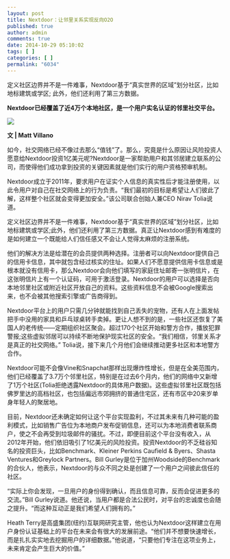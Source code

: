 ```yaml
---
layout: post
title: Nextdoor：让邻里关系实现反向O2O
published: true
author: admin
comments: true
date: 2014-10-29 05:10:02
tags: [ ]
categories: [ ]
permalink: "6034"
---
```

定义社区边界并不是一件难事，Nextdoor基于“真实世界的区域”划分社区，比如地标建筑或学区; 此外，他们还利用了第三方数据。

**Nextdoor已经覆盖了近4万个本地社区，是一个用户实名认证的邻里社交平台。**

![][1]

**文 | Matt Villano**

如今，社交网络已经不像过去那么“值钱”了。那么，究竟是什么原因让风险投资人愿意给Nextdoor投资1亿美元呢?Nextdoor是一家帮助用户和其邻居建立联系的公司，而使得他们成功拿到投资的关键因素就是他们实行的用户资格预审机制。

Nextdoor成立于2011年，要求用户在证实个人信息的真实性后才能注册使用，以此令用户对自己在社交网络上的行为负责。“我们最初的目标是希望让人们彼此了解，这样整个社区就会变得更加安全。”该公司联合创始人兼CEO Nirav Tolia说道。

定义社区边界并不是一件难事，Nextdoor基于“真实世界的区域”划分社区，比如地标建筑或学区;此外，他们还利用了第三方数据。真正让Nextdoor感到有难度的是如何建立一个既能给人们信任感又不会让人觉得太麻烦的注册系统。

他们的解决方法是给潜在的会员提供两种选择。注册者可以向Nextdoor提供自己的信用卡信息，其中就包含经过核实的住址。如果人们不愿意提供信用卡信息或是根本就没有信用卡，那么Nextdoor会向他们填写的家庭住址邮寄一张明信片，在这张明信片上有一个认证码，可用于激活登录。Nextdoor的用户可以选择是否向本地邻里社区或附近社区开放自己的资料。这些资料信息不会被Google搜索出来，也不会被其他搜索引擎或广告商得到。

Nextdoor平台上的用户只需几分钟就能找到自己丢失的宠物，还有人在上面发帖把手中没用的家具和乒乓球桌转手卖掉。更让人想不到的是，一些社区还恢复了美国人的老传统——定期组织社区聚会。超过170个社区开始和警方合作，播放犯罪警报;这些虚拟邻居可以持续不断地保护现实社区的安全。“我们相信，邻里关系才是真正的社交网络。” Tolia说，接下来几个月他们会继续推动更多社区和本地警方合作。

Nextdoor可能不会像Vine和Snapchat那样出现爆炸性增长，但是在全美范围内，他们已经覆盖了3.7万个邻里社区，特别是在过去6个月内，他们的网络中又新增了1万个社区(Tolia拒绝透露Nextdoor的具体用户数据)。这些虚拟邻里社区既包括佛罗里达的高档社区，也包括偏远市郊拥挤的普通住宅区，还有市区中20来岁单身年轻人的聚居地。

目前，Nextdoor还未确定如何让这个平台实现盈利，不过其未来有几种可能的盈利模式，比如销售广告位为本地商户发布促销信息，还可以为本地消费者联系商户，使之不会再受到垃圾邮件的骚扰。不过，即便目前这个平台没有收入，从2012年开始，他们依旧吸引了1亿美元的风险投资。投资Nextdoor的不乏硅谷知名的投资巨头，比如Benchmark、Kleiner Perkins Caufield & Byers、Shasta Ventures和Greylock Partners。Bill Gurley是位于加州Woodside的Benchmark的合伙人，他表示，Nextdoor的与众不同之处是创建了一个用户之间彼此信任的社区。

“实际上你会发现，一旦用户的身份得到确认，而且信息可靠，反而会促进更多的交流。”Bill Gurley说道。他还说，当用户都是合法公民时，对平台的忠诚度也会随之提升。“而这种互动正是我们希望人们拥有的。”

Heath Terry是高盛集团(纽约)互联网研究主管，他也认为Nextdoor这样建立在用户身份认证基础上的平台在未来会有很大的发展前途。“他们并不想要快速增长，而是扎扎实实地去挖掘用户的详细数据。”他说道，“只要他们专注在这项业务上，未来肯定会产生巨大的价值。”

 [1]: http://yongz.com/yz/wp-content/uploads/2014/10/ec035b3840ed6fcb3184adcf3b9a5802.jpg